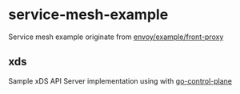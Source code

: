 # service-mesh-example

Service mesh example originate from [envoy/example/front-proxy](https://github.com/envoyproxy/envoy/tree/adda57914297f4179ae29e4bb34685124f3e516b/examples/front-proxy)
## xds

Sample xDS API Server implementation using with [go-control-plane](https://github.com/envoyproxy/go-control-plane)
